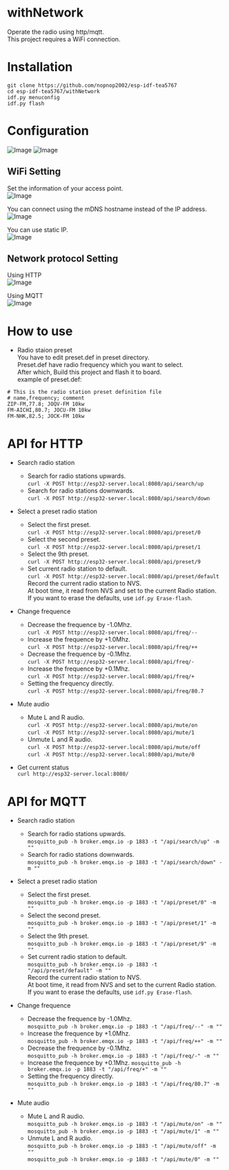 # withNetwork
Operate the radio using http/mqtt.   
This project requires a WiFi connection.   

# Installation
```
git clone https://github.com/nopnop2002/esp-idf-tea5767
cd esp-idf-tea5767/withNetwork
idf.py menuconfig
idf.py flash
```

# Configuration
![Image](https://github.com/user-attachments/assets/f869af69-bb54-4935-887f-61abce648f98)
![Image](https://github.com/user-attachments/assets/430ce51d-2e02-4da1-9d6c-3f5e5c1c0f34)

## WiFi Setting   
Set the information of your access point.   
![Image](https://github.com/user-attachments/assets/76a6c710-1c6c-4417-850e-4c572c8b871f)

You can connect using the mDNS hostname instead of the IP address.   
![Image](https://github.com/user-attachments/assets/02e5c814-bcb3-41a4-b211-5caa014a5b28)

You can use static IP.   
![Image](https://github.com/user-attachments/assets/5395edfd-dcdf-418c-8fdb-54c4bdabddb0)

## Network protocol Setting
Using HTTP   
![Image](https://github.com/user-attachments/assets/b31eeab2-1581-4067-8e3f-84c2b56f711e)

Using MQTT   
![Image](https://github.com/user-attachments/assets/127f99f1-7940-485d-83e8-c673856201d9)

# How to use   
- Radio staion preset   
 You have to edit preset.def in preset directory.   
 Preset.def have radio frequency which you want to select.   
 After which, Build this project and flash it to board.   
 example of preset.def:   
```
# This is the radio station preset definition file
# name,frequency; comment
ZIP-FM,77.8; JOQV-FM 10kw
FM-AICHI,80.7; JOCU-FM 10kw
FM-NHK,82.5; JOCK-FM 10kw
```

# API for HTTP

- Search radio station   
	- Search for radio stations upwards.   
	```curl -X POST http://esp32-server.local:8080/api/search/up```   
	- Search for radio stations downwards.   
	```curl -X POST http://esp32-server.local:8080/api/search/down```   

- Select a preset radio station   
	- Select the first preset.   
	```curl -X POST http://esp32-server.local:8080/api/preset/0```   
	- Select the second preset.   
	```curl -X POST http://esp32-server.local:8080/api/preset/1```   
	- Select the 9th preset.   
	```curl -X POST http://esp32-server.local:8080/api/preset/9```   
	- Set current radio station to default.   
	```curl -X POST http://esp32-server.local:8080/api/preset/default```   
	Record the current radio station to NVS.   
	At boot time, it read from NVS and set to the current Radio station.   
	If you want to erase the defaults, use ```idf.py Erase-flash```.   

- Change frequence   
	- Decrease the frequence by -1.0Mhz.   
	```curl -X POST http://esp32-server.local:8080/api/freq/--```   
	- Increase the frequence by +1.0Mhz.   
	```curl -X POST http://esp32-server.local:8080/api/freq/++```   
	- Decrease the frequence by -0.1Mhz.   
	```curl -X POST http://esp32-server.local:8080/api/freq/-```   
	- Increase the frequence by +0.1Mhz.   
	```curl -X POST http://esp32-server.local:8080/api/freq/+```   
	- Setting the frequency directly.   
	```curl -X POST http://esp32-server.local:8080/api/freq/80.7```   

- Mute audio   
	- Mute L and R audio.   
	```curl -X POST http://esp32-server.local:8080/api/mute/on```   
	```curl -X POST http://esp32-server.local:8080/api/mute/1```   
	- Unmute L and R audio.   
	```curl -X POST http://esp32-server.local:8080/api/mute/off```   
	```curl -X POST http://esp32-server.local:8080/api/mute/0```   

- Get current status   
 ```curl http://esp32-server.local:8080/```


# API for MQTT

- Search radio station   
	- Search for radio stations upwards.   
	```mosquitto_pub -h broker.emqx.io -p 1883 -t "/api/search/up" -m ""```   
	- Search for radio stations downwards.   
	```mosquitto_pub -h broker.emqx.io -p 1883 -t "/api/search/down" -m ""```   

- Select a preset radio station   
	- Select the first preset.   
	```mosquitto_pub -h broker.emqx.io -p 1883 -t "/api/preset/0" -m ""```   
	- Select the second preset.   
	```mosquitto_pub -h broker.emqx.io -p 1883 -t "/api/preset/1" -m ""```   
	- Select the 9th preset.   
	```mosquitto_pub -h broker.emqx.io -p 1883 -t "/api/preset/9" -m ""```   
	- Set current radio station to default.   
	```mosquitto_pub -h broker.emqx.io -p 1883 -t "/api/preset/default" -m ""```   
	Record the current radio station to NVS.   
	At boot time, it read from NVS and set to the current Radio station.   
	If you want to erase the defaults, use ```idf.py Erase-flash```.   

- Change frequence   
	- Decrease the frequence by -1.0Mhz.   
	```mosquitto_pub -h broker.emqx.io -p 1883 -t "/api/freq/--" -m ""```   
	- Increase the frequence by +1.0Mhz.   
	```mosquitto_pub -h broker.emqx.io -p 1883 -t "/api/freq/++" -m ""```   
	- Decrease the frequence by -0.1Mhz.   
```mosquitto_pub -h broker.emqx.io -p 1883 -t "/api/freq/-" -m ""```   
	- Increase the frequence by +0.1Mhz.
	```mosquitto_pub -h broker.emqx.io -p 1883 -t "/api/freq/+" -m ""```   
	- Setting the frequency directly.   
	```mosquitto_pub -h broker.emqx.io -p 1883 -t "/api/freq/80.7" -m ""```   

- Mute audio   
	- Mute L and R audio.   
	```mosquitto_pub -h broker.emqx.io -p 1883 -t "/api/mute/on" -m ""```   
	```mosquitto_pub -h broker.emqx.io -p 1883 -t "/api/mute/1" -m ""```   
	- Unmute L and R audio.   
	```mosquitto_pub -h broker.emqx.io -p 1883 -t "/api/mute/off" -m ""```   
	```mosquitto_pub -h broker.emqx.io -p 1883 -t "/api/mute/0" -m ""```   
